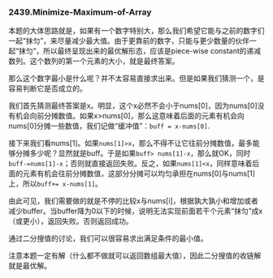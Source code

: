 ### 2439.Minimize-Maximum-of-Array

本题的大体思路就是，如果有一个数字特别大，那么我们希望它能与之前的数字们一起“抹匀”，来尽量减少最大值。由于更靠前的数字，只能与更少数量的伙伴一起“抹匀”，所以最终呈现出来的最优解形态，应该是piece-wise constant的递减数列。这个数列的第一个元素的大小，就是最终答案。

那么这个数字最小是什么呢？并不太容易直接求出来。但是如果我们猜测一个，是容易判断它是否成立的。

我们首先猜测最终答案是x。明显，这个x必然不会小于nums[0]，因为nums[0]没有机会向前分摊数值。如果x>nums[0]，那么这意味着后面的元素有机会向nums[0]分摊一些数值，我们记做“缓冲值”：`buff = x-nums[0]`. 

接下来我们看nums[1]。如果`nums[1]>x`，那么不得不让它往前分摊数值，最多能够分摊多少呢？显然就是buff。于是如果`buff> nums[1]-x`，那么就OK，同时`buff-=nums[1]-x`；否则就直接返回失败。反之，如果`nums[1]<x`，同样意味着后面的元素有机会往前分摊数值，这部分分摊可以均匀承担在nums[0]与nums[1]上，所以`buff+= x-nums[1]`。

由此可见，我们需要做的就是不停的比较x与nums[i]，根据孰大孰小和增加或者减少buffer。当buffer降为0以下的时候，说明无法实现前面若干个元素“抹匀”成x（或更小），返回失败。否则返回成功。

通过二分搜值的讨论，我们可以很容易求出满足条件的最小值。

注意本题一定有解（什么都不做就可以返回数组最大值），因此二分搜值的收链解就是最优解。
